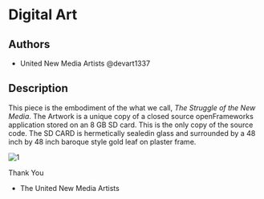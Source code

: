 # Digital Art

## Authors
- United New Media Artists @devart1337

## Description
This piece is the embodiment of the what we call, _The Struggle of the New Media_.  The Artwork is a unique copy of a closed source openFrameworks application stored on an 8 GB SD card.  This is the only copy of the source code.  The SD CARD is hermetically sealedin glass and surrounded by a 48 inch by 48 inch baroque style gold leaf on plaster frame.


![1](http://i.imgur.com/wXvBohf.png)



Thank You

- The United New Media Artists 
